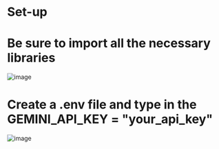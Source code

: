 # Set-up
# Be sure to import all the necessary libraries 
![image](https://github.com/user-attachments/assets/6064e829-6758-4368-b2e0-ba6a5595a4f4)

# Create a .env file and type in the GEMINI_API_KEY = "your_api_key"
![image](https://github.com/user-attachments/assets/85b47057-a507-40f7-8166-352610beb901)
